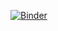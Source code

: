 [![Binder](https://mybinder.org/badge_logo.svg)](https://mybinder.org/v2/gh/KaitoKk/nlp-100/master?filepath=nlp-100.ipynb)
